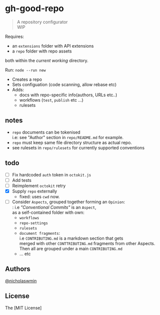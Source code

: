 # gh-good-repo

> A repository configurator  
> WIP

Requires:

- an `extensions` folder with API extensions
- a `repo` folder with repo assets

both within the *current working* directory.

Run: `node --run new`

- Creates a repo  
- Sets configuation (code scanning, allow rebase etc)  
- Adds:   
  - docs with repo-specific info(authors, URLs etc..)
  - workflows (`test`, `publish` etc ...)
  - rulesets
  

## notes

- `repo` documents can be tokenised   
  i.e: see "Author" section in `repo/README.md` for example.  
- `repo` must keep same file directory structure as actual repo.
- see rulesets in `repo/rulesets` for currently supported conventions  

## todo

- [ ] Fix hardcoded `auth` token in `octokit.js`
- [ ] Add tests
- [ ] Reimplement `octokit` retry
- [x] Supply `repo` externally
  - fixed: uses `cwd` now.
- [ ] Consider `Aspects`, grouped together forming an `Opinion`:   
  : i.e *"Conventional Commits"* is an `Aspect`,   
    as a self-contained folder with own:    
    - `workflows`
    - `repo-settings`
    - `rulesets` 
    - `document fragments`:   
      i.e `CONTRIBUTING.md` is a markdown section that gets   
      merged with other `CONTTRIBUTING.md` fragments from other Aspects.   
      Then all are grouped under a main `CONTRIBUTING.md`  
    - ... etc

## Authors

[@nicholaswmin][owner-url]

## License 

The [MIT License]

[owner-url]: https://github.com/nicholaswmin
[license]: ./LICENSE
